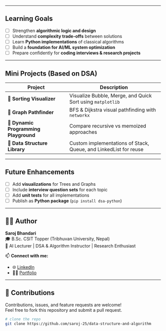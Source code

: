 
---

##  Learning Goals

- [ ] Strengthen  **algorithmic logic and design**  
- [ ] Understand **complexity trade-offs** between solutions  
- [ ] Learn **Python implementations** of classical algorithms  
- [ ] Build a **foundation for AI/ML system optimization**  
- [ ] Prepare confidently for **coding interviews & research projects**

---

##  Mini Projects (Based on DSA)

| Project | Description |
|----------|--------------|
| 🔹 **Sorting Visualizer** | Visualize Bubble, Merge, and Quick Sort using `matplotlib` |
| 🔹 **Graph Pathfinder** | BFS & Dijkstra visual pathfinding with `networkx` |
| 🔹 **Dynamic Programming Playground** | Compare recursive vs memoized approaches |
| 🔹 **Data Structure Library** | Custom implementations of Stack, Queue, and LinkedList for reuse |

---

##  Future Enhancements
- [ ] Add **visualizations** for Trees and Graphs  
- [ ] Include **interview question sets** for each topic  
- [ ] Add **unit tests** for all implementations  
- [ ] Publish as **Python package** (`pip install dsa-python`)  

---

## 👨‍💻 Author

**Saroj Bhandari**  
🎓 B.Sc. CSIT Topper (Tribhuvan University, Nepal)  
💼 AI Lecturer | DSA & Algorithm Instructor | Research Enthusiast  

📫 **Connect with me:**  
- 🌐 [LinkedIn](https://www.linkedin.com/in/sarojbhandari17/)  
- 🧑‍💻 [Portfolio](https://<sarojbhandari>.com)  

---

## 🤝 Contributions

Contributions, issues, and feature requests are welcome!  
Feel free to fork this repository and submit a pull request.

```bash
# clone the repo
git clone https://github.com/saroj-25/data-structure-and-algorithm
